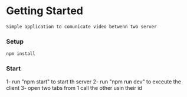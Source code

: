 # Getting Started
    Simple application to comunicate video betwenn two server

### Setup

```
npm install

```
### Start
1- run "npm start" to start th server
2- run "npm run dev" to exceute the client
3- open two tabs from 1 call the other usin their id